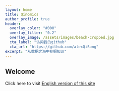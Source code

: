 ```yaml
---
layout: home
title: Qinomics
author_profile: true
header:
  overlay_color: "#000"
  overlay_filter: "0.2"
  overlay_image: /assets/images/beach-cropped.jpg
  cta_label: "访问我的github"
  cta_url: "https://github.com/alexQiSong"
excerpt: "从数据之海中挖掘知识"
---
```


## Welcome

Click here to visit [English version of this site](/index)

